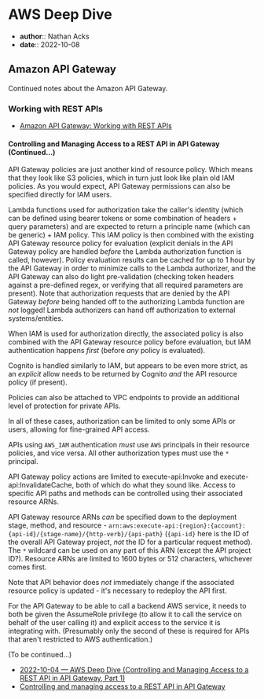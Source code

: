 # AWS Deep Dive

* **author**:: Nathan Acks  
* **date**:: 2022-10-08

## Amazon API Gateway

Continued notes about the Amazon API Gateway.

### Working with REST APIs

* [Amazon API Gateway: Working with REST APIs](https://docs.aws.amazon.com/apigateway/latest/developerguide/apigateway-rest-api.html)

#### Controlling and Managing Access to a REST API in API Gateway (Continued…)

API Gateway policies are just another kind of resource policy. Which means that they look like S3 policies, which in turn just look like plain old IAM policies. As you would expect, API Gateway permissions can also be specified directly for IAM users.

Lambda functions used for authorization take the caller's identity (which can be defined using bearer tokens or some combination of headers + query parameters) and are expected to return a principle name (which can be generic) + IAM policy. This IAM policy is then combined with the existing API Gateway resource policy for evaluation (explicit denials in the API Gateway policy are handled *before* the Lambda authorization function is called, however). Policy evaluation results can be cached for up to 1 hour by the API Gateway in order to minimize calls to the Lambda authorizer, and the API Gateway can also do light pre-validation (checking token headers against a pre-defined regex, or verifying that all required parameters are present). Note that authorization requests that are denied by the API Gateway *before* being handed off to the authorizing Lambda function are *not* logged! Lambda authorizers can hand off authorization to external systems/entities.

When IAM is used for authorization directly, the associated policy is also combined with the API Gateway resource policy before evaluation, but IAM authentication happens *first* (before *any* policy is evaluated).

Cognito is handled similarly to IAM, but appears to be even more strict, as an *explicit* allow needs to be returned by Cognito *and* the API resource policy (if present).

Policies can also be attached to VPC endpoints to provide an additional level of protection for private APIs.

In all of these cases, authorization can be limited to only some APIs or users, allowing for fine-grained API access.

APIs using `AWS_IAM` authentication *must* use `AWS` principals in their resource policies, and vice versa. All other authorization types must use the `*` principal.

API Gateway policy actions are limited to execute-api:Invoke and execute-api:InvalidateCache, both of which do what they sound like. Access to specific API paths and methods can be controlled using their associated resource ARNs.

API Gateway resource ARNs *can* be specified down to the deployment stage, method, and resource - `arn:aws:execute-api:{region}:{account}:{api-id}/{stage-name}/{http-verb}/{api-path}` (`{api-id}` here is the ID of the overall API Gateway project, *not* the ID for a particular request method). The `*` wildcard can be used on any part of this ARN (except the API project ID?). Resource ARNs are limited to 1600 bytes or 512 characters, whichever comes first.

Note that API behavior does *not* immediately change if the associated resource policy is updated - it's necessary to redeploy the API first.

For the API Gateway to be able to call a backend AWS service, it needs to both be given the AssumeRole privilege (to allow it to call the service on behalf of the user calling it) and explicit access to the service it is integrating with. (Presumably only the second of these is required for APIs that aren't restricted to AWS authentication.)

(To be continued…)

* [2022-10-04 — AWS Deep Dive (Controlling and Managing Access to a REST API in API Gateway, Part 1)](2022-10-04-aws-deep-dive.md)
* [Controlling and managing access to a REST API in API Gateway](https://docs.aws.amazon.com/apigateway/latest/developerguide/apigateway-control-access-to-api.html)
